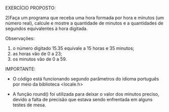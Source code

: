 EXERCÍCIO PROPOSTO:

2)Faça um programa que receba uma hora formada por
hora e minutos (um número real), calcule e mostre
a quantidade de minutos e a quantidades de segundos
equivalentes à hora digitada.

Observações:
1) o número digitado 15.35 equivale a 15 horas e 35 minutos;
2) as horas vão de 0 a 23;
3) os minutos vão de 0 a 59.

IMPORTANTE:

- O código está funcionando segundo parâmetros do 
idioma português por meio da biblioteca <locale.h>

- A função round() foi utilizada para deixar o 
valor dos minutos preciso, devido a falta de 
precisão que estava sendo enfrentada em alguns
testes de mesa. 